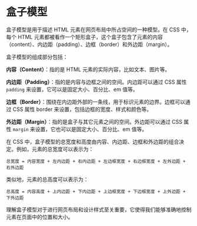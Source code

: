 # 盒子模型

盒子模型是用于描述 HTML 元素在网页布局中所占空间的一种模型。在 CSS 中，每个 HTML 元素都被看作一个矩形盒子，这个盒子包含了元素的内容（content）、内边距（padding）、边框（border）和外边距（margin）。

盒子模型的组成部分包括：

**内容（Content）**：指的是 HTML 元素的实际内容，比如文本、图片等。

**内边距（Padding）**：指的是内容与边框之间的空间。内边距可以通过 CSS 属性 `padding` 来设置，它可以是固定大小、百分比、em 值等。

**边框（Border）**：围绕在内边距外部的一条线，用于标识元素的边界。边框可以通过 CSS 属性 border 来设置，包括边框的宽度、样式和颜色等。

**外边距（Margin）**：指的是盒子与其它元素之间的空间。外边距可以通过 CSS 属性 `margin` 来设置，它也可以是固定大小、百分比、em 值等。

在 CSS 中，盒子模型的总宽度和高度由内容、内边距、边框和外边距的组合决定。例如，元素的总宽度可以表示为：

```
总宽度 = 内容宽度 + 左内边距 + 右内边距 + 左边框宽度 + 右边框宽度 + 左外边距 + 右外边距
```

类似地，元素的总高度可以表示为：

```
总高度 = 内容高度 + 上内边距 + 下内边距 + 上边框宽度 + 下边框宽度 + 上外边距 + 下外边距
```

理解盒子模型对于进行网页布局和设计样式至关重要，它使得我们能够准确地控制元素在页面中的位置和大小。
